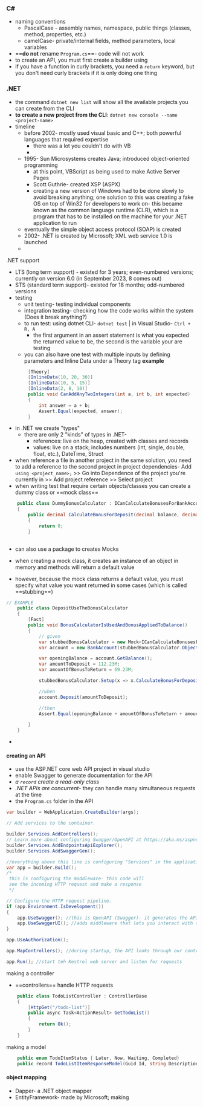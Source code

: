 ### C# #
- naming conventions
	- PascalCase - assembly names, namespace, public things (classes, method, properties, etc.)
	- camelCase- private/internal fields, method parameters, local variables
- ==**do not** rename `Program.cs`==- code will not work
- to create an API, you must first create a builder using 
- if you have a function in curly brackets, you need a `return` keyword, but you don't need curly brackets if it is only doing one thing
### .NET
- the command `dotnet new list` will show all the available projects you can create from the CLI
- **to create a new project from the CLI**: `dotnet new console --name <project-name>` 
- timeline
	- before 2002- mostly used visual basic and C++; both powerful languages that required expertise
		- there was a lot you couldn't do with VB
		- 
	- 1995- Sun Microsystems creates Java; introduced object-oriented programming
		- at this point, VBScript as being used to make Active Server Pages
		- Scott Guthrie- created XSP (ASPX)
		- creating a new version of Windows had to be done slowly to avoid breaking anything; one solution to this was creating a fake OS on top of Win32 for developers to work on- this became known as the common language runtime (CLR), which is a program that has to be installed on the machine for your .NET application to run
	- eventually the simple object access protocol (SOAP) is created
	- 2002- .NET is created by Microsoft; XML web service 1.0 is launched
	- 
.NET support
- LTS (long term support) - existed for 3 years; even-numbered versions; currently on version 6.0 (in September 2023, 8 comes out)
- STS (standard term support)- existed for 18 months; odd-numbered versions
- testing
	- unit testing- testing individual components
	- integration testing- checking how the code works within the system (Does it break anything?)
	- to run test: using dotnet CLI- `dotnet test` | in Visual Studio- `Ctrl + R, A`
		- the first argument in an assert statement is what you expected the returned value to be, the second is the variable your are testing
	- you can also have one test with multiple inputs by defining parameters and Inline Data under a Theory tag
**example** 
```csharp
        [Theory]
        [InlineData(10, 20, 30)]
        [InlineData(10, 5, 15)]
        [InlineData(2, 8, 10)]
        public void CanAddAnyTwoIntegers(int a, int b, int expected)
        {
            int answer = a + b;
            Assert.Equal(expected, answer);
        }
```

- in .NET we create "types"
	- there are only 2 "kinds" of types in .NET- 
		- references: live on the heap, created with classes and records 
		- values: live on a stack; includes numbers (int, single, double, float, etc.), DateTime, Struct
- when reference a file in another project in the same solution, you need to add a reference to the second project in project dependencies- Add `using <project_name>;` >> Go into Dependence of the project you're currently in >> Add project reference >> Select project
- when writing test that require certain objects/classes you can create a dummy class or ==mock class== 
```csharp
    public class DummyBonusCalculator : ICanCalculateBonusesForBankAccountDeposits
    {
        public decimal CalculateBonusForDeposit(decimal balance, decimal amountToDeposit)
        {
            return 0;
        }
    
```
- can also use a package to creates Mocks

- when creating a mock class, it creates an instance of an object in memory and methods will return a default value
- however, because the mock class returns a default value, you must specify what value you want returned in some cases (which is called ==stubbing==)
```csharp
// EXAMPLE
    public class DepositUseTheBonusCalculator
    {
        [Fact]
        public void BonusCalculatorIsUsedAndBonusAppliedToBalance()
        {
            // given
            var stubbedBonusCalculator = new Mock<ICanCalculateBonusesForBankAccountDeposits>();
            var account = new BankAccount(stubbedBonusCalculator.Object);

            var openingBalance = account.GetBalance();
            var amountToDeposit = 112.23M;
            var amountOfBonusToReturn = 69.23M;

            stubbedBonusCalculator.Setup(x => x.CalculateBonusForDeposit(openingBalance, amountToDeposit)).Returns(amountOfBonusToReturn);

            //when
            account.Deposit(amountToDeposit);

            //then
            Assert.Equal(openingBalance + amountOfBonusToReturn + amountToDeposit, account.GetBalance());

        }
    }

```
- 
#### creating an API
- use the ASP.NET core web API project in visual studio
- enable Swagger to generate documentation for the API
- *a `record` create a read-only class* 
- *.NET APIs are concurrent*- they can handle many simultaneous requests at the time
- the `Program.cs` folder in the API
```csharp
var builder = WebApplication.CreateBuilder(args);

// Add services to the container.

builder.Services.AddControllers();
// Learn more about configuring Swagger/OpenAPI at https://aka.ms/aspnetcore/swashbuckle
builder.Services.AddEndpointsApiExplorer();
builder.Services.AddSwaggerGen();

//everything above this line is configuring "Services" in the application
var app = builder.Build();
/*
 this is configuring the moddleware- this code will
 see the incoming HTTP request and make a response
 */

// Configure the HTTP request pipeline.
if (app.Environment.IsDevelopment())
{
    app.UseSwagger(); //this is OpenAPI (Swagger)- it generates the API documentation in a JSON file
    app.UseSwaggerUI(); //adds middleware that lets you interact with the documentation
}

app.UseAuthorization();

app.MapControllers(); //during startup, the API looks through our controllers folder, reads those attributes, and creates a "route table"

app.Run(); //start teh Kestrel web server and listen for requests
```

making a controller
- ==controllers== handle HTTP requests
```csharp
    public class TodoListController : ControllerBase
    {
        [HttpGet("/todo-list")]
        public async Task<ActionResult> GetTodoList()
        {
            return Ok();
        }
    }
```
making a model
```csharp
    public enum TodoItemStatus { Later, Now, Waiting, Completed}
    public record TodoListItemResponseModel(Guid Id, string Description, TodoItemStatus Status);
```

#### object mapping
- Dapper- a .NET object mapper
- EntityFramework- made by Microsoft; making